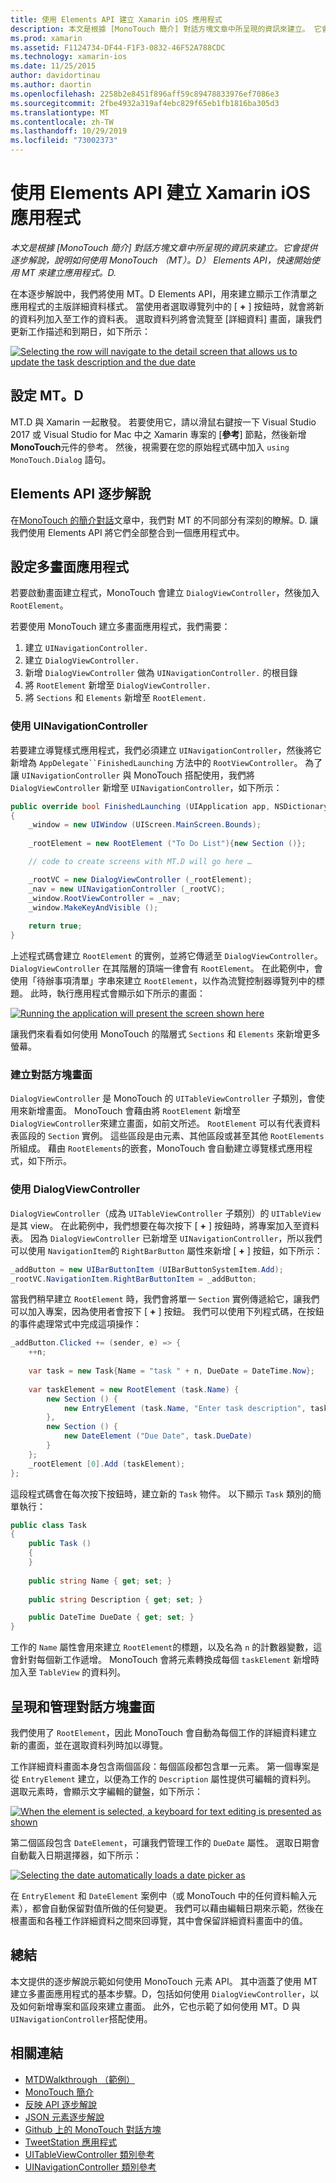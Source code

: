 ```yaml
---
title: 使用 Elements API 建立 Xamarin iOS 應用程式
description: 本文是根據 [MonoTouch 簡介] 對話方塊文章中所呈現的資訊來建立。 它會提供逐步解說，說明如何使用 MonoTouch （MT）。D） Elements API，快速開始使用 MT 來建立應用程式。D.
ms.prod: xamarin
ms.assetid: F1124734-DF44-F1F3-0832-46F52A788CDC
ms.technology: xamarin-ios
ms.date: 11/25/2015
author: davidortinau
ms.author: daortin
ms.openlocfilehash: 2258b2e8451f896aff59c89478833976ef7086e3
ms.sourcegitcommit: 2fbe4932a319af4ebc829f65eb1fb1816ba305d3
ms.translationtype: MT
ms.contentlocale: zh-TW
ms.lasthandoff: 10/29/2019
ms.locfileid: "73002373"
---
```

# <a name="creating-a-xamarinios-application-using-the-elements-api"></a>使用 Elements API 建立 Xamarin iOS 應用程式

_本文是根據 [MonoTouch 簡介] 對話方塊文章中所呈現的資訊來建立。它會提供逐步解說，說明如何使用 MonoTouch （MT）。D） Elements API，快速開始使用 MT 來建立應用程式。D._

在本逐步解說中，我們將使用 MT。D Elements API，用來建立顯示工作清單之應用程式的主版詳細資料樣式。 當使用者選取導覽列中的 [ **+** ] 按鈕時，就會將新的資料列加入至工作的資料表。 選取資料列將會流覽至 [詳細資料] 畫面，讓我們更新工作描述和到期日，如下所示：

[![](elements-api-walkthrough-images/01-task-list-app.png "Selecting the row will navigate to the detail screen that allows us to update the task description and the due date")](elements-api-walkthrough-images/01-task-list-app.png#lightbox)

## <a name="setting-up-mtd"></a>設定 MT。D

MT.D 與 Xamarin 一起散發。 若要使用它，請以滑鼠右鍵按一下 Visual Studio 2017 或 Visual Studio for Mac 中之 Xamarin 專案的 [**參考**] 節點，然後新增**MonoTouch**元件的參考。 然後，視需要在您的原始程式碼中加入 `using MonoTouch.Dialog` 語句。

## <a name="elements-api-walkthrough"></a>Elements API 逐步解說

在[MonoTouch 的簡介對話](~/ios/user-interface/monotouch.dialog/index.md)文章中，我們對 MT 的不同部分有深刻的瞭解。D. 讓我們使用 Elements API 將它們全部整合到一個應用程式中。

## <a name="setting-up-the-multi-screen-application"></a>設定多畫面應用程式

若要啟動畫面建立程式，MonoTouch 會建立 `DialogViewController`，然後加入 `RootElement`。

若要使用 MonoTouch 建立多畫面應用程式，我們需要：

1. 建立 `UINavigationController.`
1. 建立 `DialogViewController.`
1. 新增 `DialogViewController` 做為 `UINavigationController.` 的根目錄 
1. 將 `RootElement` 新增至 `DialogViewController.`
1. 將 `Sections` 和 `Elements` 新增至 `RootElement.` 

### <a name="using-a-uinavigationcontroller"></a>使用 UINavigationController

若要建立導覽樣式應用程式，我們必須建立 `UINavigationController`，然後將它新增為 `AppDelegate``FinishedLaunching` 方法中的 `RootViewController`。 為了讓 `UINavigationController` 與 MonoTouch 搭配使用，我們將 `DialogViewController` 新增至 `UINavigationController`，如下所示：

```csharp
public override bool FinishedLaunching (UIApplication app, NSDictionary options)
{
    _window = new UIWindow (UIScreen.MainScreen.Bounds);
            
    _rootElement = new RootElement ("To Do List"){new Section ()};

    // code to create screens with MT.D will go here …

    _rootVC = new DialogViewController (_rootElement);
    _nav = new UINavigationController (_rootVC);
    _window.RootViewController = _nav;
    _window.MakeKeyAndVisible ();
            
    return true;
}
```

上述程式碼會建立 `RootElement` 的實例，並將它傳遞至 `DialogViewController`。 `DialogViewController` 在其階層的頂端一律會有 `RootElement`。 在此範例中，會使用「待辦事項清單」字串來建立 `RootElement`，以作為流覽控制器導覽列中的標題。 此時，執行應用程式會顯示如下所示的畫面：

 [![](elements-api-walkthrough-images/02-to-do-list-screen-.png "Running the application will present the screen shown here")](elements-api-walkthrough-images/02-to-do-list-screen-.png#lightbox)

讓我們來看看如何使用 MonoTouch 的階層式 `Sections` 和 `Elements` 來新增更多螢幕。

### <a name="creating-the-dialog-screens"></a>建立對話方塊畫面

`DialogViewController` 是 MonoTouch 的 `UITableViewController` 子類別，會使用來新增畫面。 MonoTouch 會藉由將 `RootElement` 新增至 `DialogViewController`來建立畫面，如前文所述。 `RootElement` 可以有代表資料表區段的 `Section` 實例。
這些區段是由元素、其他區段或甚至其他 `RootElements`所組成。 藉由 `RootElements`的嵌套，MonoTouch 會自動建立導覽樣式應用程式，如下所示。

### <a name="using-dialogviewcontroller"></a>使用 DialogViewController

`DialogViewController`（成為 `UITableViewController` 子類別）的 `UITableView` 是其 view。 在此範例中，我們想要在每次按下 [ **+** ] 按鈕時，將專案加入至資料表。 因為 `DialogViewController` 已新增至 `UINavigationController`，所以我們可以使用 `NavigationItem`的 `RightBarButton` 屬性來新增 [ **+** ] 按鈕，如下所示：

```csharp
_addButton = new UIBarButtonItem (UIBarButtonSystemItem.Add);
_rootVC.NavigationItem.RightBarButtonItem = _addButton;
```

當我們稍早建立 `RootElement` 時，我們會將單一 `Section` 實例傳遞給它，讓我們可以加入專案，因為使用者會按下 [ **+** ] 按鈕。 我們可以使用下列程式碼，在按鈕的事件處理常式中完成這項操作：

```csharp
_addButton.Clicked += (sender, e) => {                
    ++n;
                
    var task = new Task{Name = "task " + n, DueDate = DateTime.Now};
                
    var taskElement = new RootElement (task.Name) {
        new Section () {
            new EntryElement (task.Name, "Enter task description", task.Description)
        },
        new Section () {
            new DateElement ("Due Date", task.DueDate)
        }
    };
    _rootElement [0].Add (taskElement);
};
```

這段程式碼會在每次按下按鈕時，建立新的 `Task` 物件。 以下顯示 `Task` 類別的簡單執行：

```csharp
public class Task
{   
    public Task ()
    {
    }
      
    public string Name { get; set; }
        
    public string Description { get; set; }

    public DateTime DueDate { get; set; }
}
```

工作的 `Name` 屬性會用來建立 `RootElement`的標題，以及名為 `n` 的計數器變數，這會針對每個新工作遞增。 MonoTouch 會將元素轉換成每個 `taskElement` 新增時加入至 `TableView` 的資料列。

## <a name="presenting-and-managing-dialog-screens"></a>呈現和管理對話方塊畫面

我們使用了 `RootElement`，因此 MonoTouch 會自動為每個工作的詳細資料建立新的畫面，並在選取資料列時加以導覽。

工作詳細資料畫面本身包含兩個區段：每個區段都包含單一元素。 第一個專案是從 `EntryElement` 建立，以便為工作的 `Description` 屬性提供可編輯的資料列。 選取元素時，會顯示文字編輯的鍵盤，如下所示：

 [![](elements-api-walkthrough-images/03-create-task.png "When the element is selected, a keyboard for text editing is presented as shown")](elements-api-walkthrough-images/03-create-task.png#lightbox)

第二個區段包含 `DateElement`，可讓我們管理工作的 `DueDate` 屬性。 選取日期會自動載入日期選擇器，如下所示：

 [![](elements-api-walkthrough-images/04-date-picker.png "Selecting the date automatically loads a date picker as")](elements-api-walkthrough-images/04-date-picker.png#lightbox)

在 `EntryElement` 和 `DateElement` 案例中（或 MonoTouch 中的任何資料輸入元素），都會自動保留對值所做的任何變更。 我們可以藉由編輯日期來示範，然後在根畫面和各種工作詳細資料之間來回導覽，其中會保留詳細資料畫面中的值。

## <a name="summary"></a>總結

本文提供的逐步解說示範如何使用 MonoTouch 元素 API。 其中涵蓋了使用 MT 建立多畫面應用程式的基本步驟。D，包括如何使用 `DialogViewController`，以及如何新增專案和區段來建立畫面。 此外，它也示範了如何使用 MT。D 與 `UINavigationController`搭配使用。

## <a name="related-links"></a>相關連結

- [MTDWalkthrough （範例）](https://docs.microsoft.com/samples/xamarin/ios-samples/mtdwalkthrough)
- [MonoTouch 簡介](~/ios/user-interface/monotouch.dialog/index.md)
- [反映 API 逐步解說](~/ios/user-interface/monotouch.dialog/reflection-api-walkthrough.md)
- [JSON 元素逐步解說](~/ios/user-interface/monotouch.dialog/json-element-walkthrough.md)
- [Github 上的 MonoTouch 對話方塊](https://github.com/migueldeicaza/MonoTouch.Dialog)
- [TweetStation 應用程式](https://github.com/migueldeicaza/TweetStation)
- [UITableViewController 類別參考](https://developer.apple.com/library/ios/#DOCUMENTATION/UIKit/Reference/UITableViewController_Class/Reference/Reference.html)
- [UINavigationController 類別參考](https://developer.apple.com/library/ios/#documentation/UIKit/Reference/UINavigationController_Class/Reference/Reference.html)
